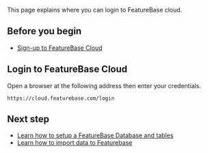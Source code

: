 This page explains where you can login to FeatureBase cloud.

## Before you begin

* [Sign-up to FeatureBase Cloud](part1-signup-to-cloud.md)

## Login to FeatureBase Cloud

Open a browser at the following address then enter your credentials.

```
https://cloud.featurebase.com/login
```

## Next step

* [Learn how to setup a FeatureBase Database and tables]()
* [Learn how to import data to Featurebase]()
